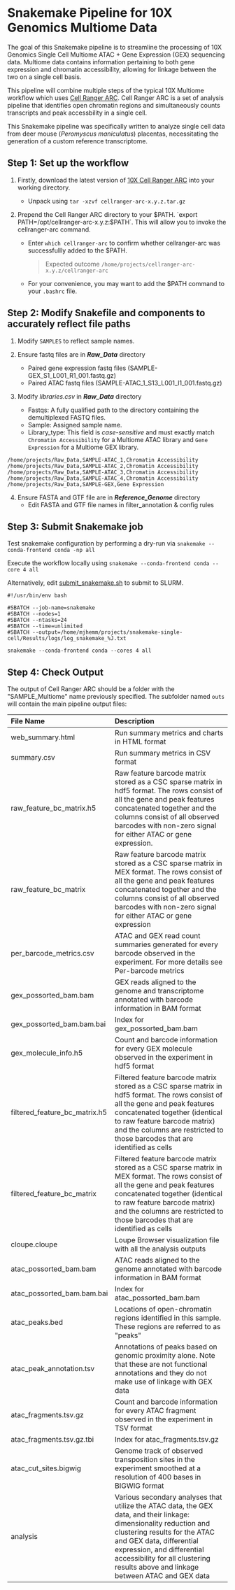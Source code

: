 Snakemake Pipeline for 10X Genomics Multiome Data
==================================================
The goal of this Snakemake pipeline is to streamline the processing of 10X Genomics Single Cell Multiome ATAC + Gene Expression (GEX) sequencing data. Multiome data contains information pertaining to both gene expression and chromatin accessibility, allowing for linkage between the two on a single cell basis. 

This pipeline will combine multiple steps of the typical 10X Multiome workflow which uses [Cell Ranger ARC](https://support.10xgenomics.com/single-cell-multiome-atac-gex/software/pipelines/latest/what-is-cell-ranger-arc). Cell Ranger ARC is a set of analysis pipeline that identifies open chromatin regions and simultaneously counts transcripts and peak accessbility in a single cell.

This Snakemake pipeline was specifically written to analyze single cell data from deer mouse (_Peromyscus maniculatus_) placentas, necessitating the generation of a custom reference transcriptome.

Step 1: Set up the workflow
------------------------

1. Firstly, download the latest version of [10X Cell Ranger ARC](https://support.10xgenomics.com/single-cell-multiome-atac-gex/software/downloads/latest) into your working directory.

      - Unpack using `tar -xzvf cellranger-arc-x.y.z.tar.gz`

2. Prepend the Cell Ranger ARC directory to your $PATH. `export PATH=/opt/cellranger-arc-x.y.z:$PATH`. This will allow you to invoke the cellranger-arc command.

      - Enter `which cellranger-arc` to confirm whether cellranger-arc was successfullly added to the $PATH.  
        > Expected outcome `/home/projects/cellranger-arc-x.y.z/cellranger-arc`
   
      - For your convenience, you may want to add the $PATH command to your `.bashrc` file.  

Step 2: Modify Snakefile and components to accurately reflect file paths
-------------------------------------------------------------------
1. Modify `SAMPLES` to reflect sample names.
   
2. Ensure fastq files are in **_Raw_Data_** directory
      - Paired gene expression fastq files (SAMPLE-GEX_S1_L001_R1_001.fastq.gz)
      - Paired ATAC fastq files (SAMPLE-ATAC_1_S13_L001_I1_001.fastq.gz)
        
3. Modify _libraries.csv_ in **_Raw_Data_** directory
      - Fastqs: A fully qualified path to the directory containing the demultiplexed FASTQ files.
      - Sample: Assigned sample name.
      - Library_type: This field is _case-sensitive_ and must exactly match `Chromatin Accessibility` for a Multiome ATAC library and `Gene Expression` for a Multiome GEX library.  

   
```fastqs,sample,library_type
/home/projects/Raw_Data,SAMPLE-ATAC_1,Chromatin Accessibility
/home/projects/Raw_Data,SAMPLE-ATAC_2,Chromatin Accessibility
/home/projects/Raw_Data,SAMPLE-ATAC_3,Chromatin Accessibility
/home/projects/Raw_Data,SAMPLE-ATAC_4,Chromatin Accessibility
/home/projects/Raw_Data,SAMPLE-GEX,Gene Expression
```
        
4. Ensure FASTA and GTF file are in **_Reference_Genome_** directory
   - Edit FASTA and GTF file names in filter_annotation & config rules

Step 3: Submit Snakemake job
----------------------------
Test snakemake configuration by performing a dry-run via
`snakemake --conda-frontend conda -np all`

Execute the workflow locally using 
`snakemake --conda-frontend conda --core 4 all`

Alternatively, edit [submit_snakemake.sh](https://github.com/mjhemmerlein/snakemake-single-cell/blob/main/submit_snakemake.sh) to submit to SLURM.
```
#!/usr/bin/env bash

#SBATCH --job-name=snakemake
#SBATCH --nodes=1
#SBATCH --ntasks=24
#SBATCH --time=unlimited
#SBATCH --output=/home/mjhemm/projects/snakemake-single-cell/Results/logs/log_snakemake_%J.txt

snakemake --conda-frontend conda --cores 4 all
```
Step 4: Check Output
--------------------
The output of Cell Ranger ARC should be a folder with the "SAMPLE_Multiome" name previously specified. The subfolder named `outs` will contain the main pipeline output files:

|File Name|Description|
|:-------|:---------|
|web_summary.html|Run summary metrics and charts in HTML format|
|summary.csv|Run summary metrics in CSV format|
|raw_feature_bc_matrix.h5|Raw feature barcode matrix stored as a CSC sparse matrix in hdf5 format. The rows consist of all the gene and peak features concatenated together and the columns consist of all observed barcodes with non-zero signal for either ATAC or gene expression.|
|raw_feature_bc_matrix|	Raw feature barcode matrix stored as a CSC sparse matrix in MEX format. The rows consist of all the gene and peak features concatenated together and the columns consist of all observed barcodes with non-zero signal for either ATAC or gene expression|
|per_barcode_metrics.csv|ATAC and GEX read count summaries generated for every barcode observed in the experiment. For more details see Per-barcode metrics|
|gex_possorted_bam.bam|GEX reads aligned to the genome and transcriptome annotated with barcode information in BAM format|
|gex_possorted_bam.bam.bai|Index for gex_possorted_bam.bam|
|gex_molecule_info.h5|Count and barcode information for every GEX molecule observed in the experiment in hdf5 format|
|filtered_feature_bc_matrix.h5|Filtered feature barcode matrix stored as a CSC sparse matrix in hdf5 format. The rows consist of all the gene and peak features concatenated together (identical to raw feature barcode matrix) and the columns are restricted to those barcodes that are identified as cells|
|filtered_feature_bc_matrix|Filtered feature barcode matrix stored as a CSC sparse matrix in MEX format. The rows consist of all the gene and peak features concatenated together (identical to raw feature barcode matrix) and the columns are restricted to those barcodes that are identified as cells|
|cloupe.cloupe|Loupe Browser visualization file with all the analysis outputs|
|atac_possorted_bam.bam|ATAC reads aligned to the genome annotated with barcode information in BAM format|
|atac_possorted_bam.bam.bai|Index for atac_possorted_bam.bam|
|atac_peaks.bed|Locations of open-chromatin regions identified in this sample. These regions are referred to as "peaks"|
|atac_peak_annotation.tsv|Annotations of peaks based on genomic proximity alone. Note that these are not functional annotations and they do not make use of linkage with GEX data|
|atac_fragments.tsv.gz|	Count and barcode information for every ATAC fragment observed in the experiment in TSV format|
|atac_fragments.tsv.gz.tbi|Index for atac_fragments.tsv.gz|
|atac_cut_sites.bigwig|Genome track of observed transposition sites in the experiment smoothed at a resolution of 400 bases in BIGWIG format|
|analysis|	Various secondary analyses that utilize the ATAC data, the GEX data, and their linkage: dimensionality reduction and clustering results for the ATAC and GEX data, differential expression, and differential accessibility for all clustering results above and linkage between ATAC and GEX data|









